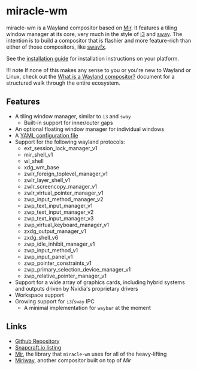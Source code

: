 # miracle-wm

miracle-wm is a Wayland compositor based on [Mir](https://github.com/MirServer/mir). It features a tiling window manager at its core, very much in the style of [i3](https://i3wm.org/) and [sway](https://github.com/swaywm/sway). The intention is to build a compositor that is flashier and more feature-rich than either of those compositors, like [swayfx](https://github.com/WillPower3309/swayfx).

See the [installation guide](getting_started/installation.md) for installation instructions on your platform.

!!! note
    If none of this makes any sense to you or you're new to Wayland or Linux, check out the [What is a Wayland compositor?](getting_started/what_is_a_wayland_compositor.md) document for a structured walk through the entire ecosystem.

## Features
- A tiling window manager, similar to `i3` and `sway`
    - Built-in support for inner/outer gaps
- An optional floating window manager for individual windows
- A [YAML configuration file](./configuration/file.md)
- Support for the following wayland protocols:
    - ext_session_lock_manager_v1
    - mir_shell_v1
    - wl_shell
    - xdg_wm_base
    - zwlr_foreign_toplevel_manager_v1
    - zwlr_layer_shell_v1
    - zwlr_screencopy_manager_v1
    - zwlr_virtual_pointer_manager_v1
    - zwp_input_method_manager_v2
    - zwp_text_input_manager_v1
    - zwp_text_input_manager_v2
    - zwp_text_input_manager_v3
    - zwp_virtual_keyboard_manager_v1
    - zxdg_output_manager_v1
    - zxdg_shell_v6
    - zwp_idle_inhibit_manager_v1
    - zwp_input_method_v1
    - zwp_input_panel_v1
    - zwp_pointer_constraints_v1
    - zwp_primary_selection_device_manager_v1
    - zwp_relative_pointer_manager_v1
- Support for a wide array of graphics cards, including hybrid systems and outputs driven by Nvidia's proprietary drivers
- Workspace support
- Growing support for `i3`/`sway` IPC
    - A minimal implementation for `waybar` at the moment



## Links
- [Github Repository](https://github.com/mattkae/miracle-wm)
- [Snapcraft.io listing](https://snapcraft.io/miracle-wm)
- [Mir](https://github.com/canonical/mir), the library that `miracle-wm` uses for all of the heavy-lifting
- [Miriway](https://github.com/Miriway/Miriway), another compositor built on top of *Mir*
